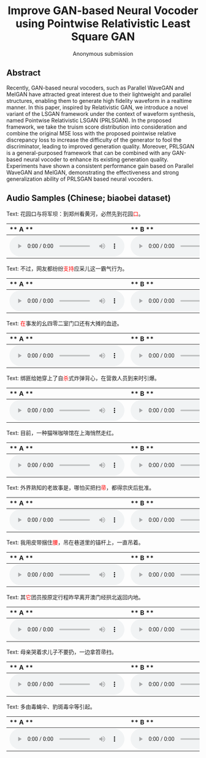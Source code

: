 # <center> Improve GAN-based Neural Vocoder using Pointwise Relativistic Least Square GAN </center>

<center> Anonymous submission </center>

## Abstract
Recently, GAN-based neural vocoders, such as Parallel WaveGAN and MelGAN have attracted great interest due to their lightweight and parallel structures, enabling them to generate high fidelity waveform in a realtime manner. In this paper, inspired by Relativistic GAN, we introduce a novel variant of the LSGAN framework under the context of waveform synthesis, named Pointwise Relativistic LSGAN (PRLSGAN). In the proposed framework, we take the truism score distribution into consideration and combine the original MSE loss with the proposed pointwise relative discrepancy loss to increase the difficulty of the generator to fool the discriminator, leading to improved generation quality. Moreover, PRLSGAN is a general-purposed framework that can be combined with any GAN-based neural vocoder to enhance its existing generation quality. Experiments have shown a consistent performance gain based on Parallel WaveGAN and MelGAN, demonstrating the effectiveness and strong generalization ability of PRLSGAN based neural vocoders. 

## Audio Samples (Chinese; biaobei dataset)


Text: 花园口与将军坝：到郑州看黄河，必然先到花园<span style="color:red">口</span>。

| ** A ** | ** B ** | ** C ** | ** D ** | **E ** |
| :--- | :--- | :--- | :--- | :--- |
| <audio src="wavs/009815/gt.wav" controls preload></audio> | <audio src="wavs/009815/melgan.wav" controls preload></audio> | <audio src="wavs/009815/melgan_prls.wav" controls preload></audio> | <audio src="wavs/009815/pwgan.wav" controls preload></audio> | <audio src="wavs/009815/pwgan_prls.wav" controls preload></audio> |

Text: 不过，网友都纷纷<span style="color:red">支持</span>应采儿这一霸气行为。

| ** A ** | ** B ** | ** C ** | ** D ** | **E ** |
| :--- | :--- | :--- | :--- | :--- |
| <audio src="wavs/009564/gt.wav" controls preload></audio> | <audio src="wavs/009564/melgan.wav" controls preload></audio> | <audio src="wavs/009564/melgan_prls.wav" controls preload></audio> | <audio src="wavs/009564/pwgan.wav" controls preload></audio> | <audio src="wavs/009564/pwgan_prls.wav" controls preload></audio> |

Text: <span style="color:red">在</span>事发的幺四零二室门口还有大摊的血迹。

| ** A ** | ** B ** | ** C ** | ** D ** | **E ** |
| :--- | :--- | :--- | :--- | :--- |
| <audio src="wavs/009318/gt.wav" controls preload></audio> | <audio src="wavs/009318/melgan.wav" controls preload></audio> | <audio src="wavs/009318/melgan_prls.wav" controls preload></audio> | <audio src="wavs/009318/pwgan.wav" controls preload></audio> | <audio src="wavs/009318/pwgan_prls.wav" controls preload></audio> |

Text: 绑匪给她穿上了自<span style="color:red">杀</span>式炸弹背心，在营救人员到来时引爆。

| ** A ** | ** B ** | ** C ** | ** D ** | **E ** |
| :--- | :--- | :--- | :--- | :--- |
| <audio src="wavs/006461/gt.wav" controls preload></audio> | <audio src="wavs/006461/melgan.wav" controls preload></audio> | <audio src="wavs/006461/melgan_prls.wav" controls preload></audio> | <audio src="wavs/006461/pwgan.wav" controls preload></audio> | <audio src="wavs/006461/pwgan_prls.wav" controls preload></audio> |

Text: 目前，一种猫咪咖啡馆在上海悄然走红。

| ** A ** | ** B ** | ** C ** | ** D ** | **E ** |
| :--- | :--- | :--- | :--- | :--- |
| <audio src="wavs/005552/gt.wav" controls preload></audio> | <audio src="wavs/005552/melgan.wav" controls preload></audio> | <audio src="wavs/005552/melgan_prls.wav" controls preload></audio> | <audio src="wavs/005552/pwgan.wav" controls preload></audio> | <audio src="wavs/005552/pwgan_prls.wav" controls preload></audio> |

Text: 外界熟知的老故事是，哪怕买把扫<span style="color:red">帚</span>，都得宗庆后批准。

| ** A ** | ** B ** | ** C ** | ** D ** | **E ** |
| :--- | :--- | :--- | :--- | :--- |
| <audio src="wavs/003746/gt.wav" controls preload></audio> | <audio src="wavs/003746/melgan.wav" controls preload></audio> | <audio src="wavs/003746/melgan_prls.wav" controls preload></audio> | <audio src="wavs/003746/pwgan.wav" controls preload></audio> | <audio src="wavs/003746/pwgan_prls.wav" controls preload></audio> |

Text: 我用皮带捆住<span style="color:red">腰</span>，吊在巷道里的锚杆上，一直吊着。

| ** A ** | ** B ** | ** C ** | ** D ** | **E ** |
| :--- | :--- | :--- | :--- | :--- |
| <audio src="wavs/003271/gt.wav" controls preload></audio> | <audio src="wavs/003271/melgan.wav" controls preload></audio> | <audio src="wavs/003271/melgan_prls.wav" controls preload></audio> | <audio src="wavs/003271/pwgan.wav" controls preload></audio> | <audio src="wavs/003271/pwgan_prls.wav" controls preload></audio> |

Text: 其<span style="color:red">它</span>团员按原定行程昨早离开澳门经拱北返回内地。

| ** A ** | ** B ** | ** C ** | ** D ** | **E ** |
| :--- | :--- | :--- | :--- | :--- |
| <audio src="wavs/002340/gt.wav" controls preload></audio> | <audio src="wavs/002340/melgan.wav" controls preload></audio> | <audio src="wavs/002340/melgan_prls.wav" controls preload></audio> | <audio src="wavs/002340/pwgan.wav" controls preload></audio> | <audio src="wavs/002340/pwgan_prls.wav" controls preload></audio> |

Text: 母亲哭着求儿子不要扔，一边拿笤帚扫。

| ** A ** | ** B ** | ** C ** | ** D ** | **E ** |
| :--- | :--- | :--- | :--- | :--- |
| <audio src="wavs/000954/gt.wav" controls preload></audio> | <audio src="wavs/000954/melgan.wav" controls preload></audio> | <audio src="wavs/000954/melgan_prls.wav" controls preload></audio> | <audio src="wavs/000954/pwgan.wav" controls preload></audio> | <audio src="wavs/000954/pwgan_prls.wav" controls preload></audio> |

Text: 多由毒蝇伞、豹斑毒伞等引起。

| ** A ** | ** B ** | ** C ** | ** D ** | **E ** |
| :--- | :--- | :--- | :--- | :--- |
| <audio src="wavs/000409/gt.wav" controls preload></audio> | <audio src="wavs/000409/melgan.wav" controls preload></audio> | <audio src="wavs/000409/melgan_prls.wav" controls preload></audio> | <audio src="wavs/000409/pwgan.wav" controls preload></audio> | <audio src="wavs/000409/pwgan_prls.wav" controls preload></audio> |
